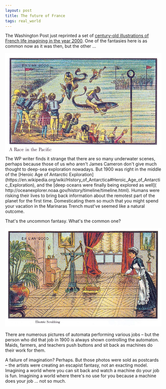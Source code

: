 ```yaml
---
layout: post
title: The future of France
tags: real_world
---
```


The Washington Post just reprinted a set of [century-old illustrations of French life imagining in the year 2000](http://www.washingtonpost.com/news/wonkblog/wp/2015/10/04/what-people-in-1900-thought-the-year-2000-would-look-like/).  One of the fantasies here is as common now as it was then, but the other …

<img src="/images/WP pacific race.jpg" class="blogpost-center" />
The WP writer finds it strange that there are so many underwater scenes, perhaps because those of us who aren't James Cameron don't give much thought to deep-sea exploration nowadays.  But 1900 was right in the middle of the [Heroic Age of Antarctic Exploration](https://en.wikipedia.org/wiki/History_of_Antarctica#Heroic_Age_of_Antarctic_Exploration), and the [deep oceans were finally being explored as well]( http://oceanexplorer.noaa.gov/history/timeline/timeline.html).  Humans were risking their lives to bring back information about the remotest part of the planet for the first time.  Domesticating them so much that you might spend your vacation in the Marinaras Trench must've seemed like a natural outcome.

That's the uncommon fantasy.  What's the common one?

<img src="/images/WP robot for maid.jpg" class="blogpost-center" />

There are numerous pictures of automata performing various jobs – but the person who did that job in 1900 is always shown controlling the automaton.  Maids, farmers, and teachers push buttons and sit back as machines do their work for them.

A failure of imagination?  Perhaps.  But those photos were sold as postcards – the artists were creating an escapist fantasy, not an exacting model.  Imagining a world where you can sit back and watch a machine do your job is fun.  Imagining a world where there's no use for you because a machine does your job … not so much.

